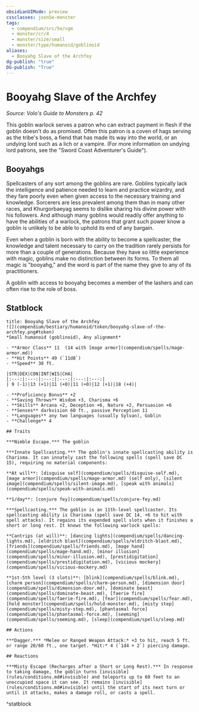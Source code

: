 ```yaml
---
obsidianUIMode: preview
cssclasses: json5e-monster
tags:
  - compendium/src/5e/vgm
  - monster/cr/4
  - monster/size/small
  - monster/type/humanoid/goblinoid
aliases:
  - Booyahg Slave of the Archfey
dg-publish: "true"
DG-publish: "True"
---
```

# Booyahg Slave of the Archfey
*Source: Volo's Guide to Monsters p. 42*  

This goblin warlock serves a patron who can extract payment in flesh if the goblin doesn't do as promised. Often this patron is a coven of hags serving as the tribe's boss, a fiend that has made its way into the world, or an undying lord such as a lich or a vampire. (For more information on undying lord patrons, see the "Sword Coast Adventurer's Guide").

## Booyahgs

Spellcasters of any sort among the goblins are rare. Goblins typically lack the intelligence and patience needed to learn and practice wizardry, and they fare poorly even when given access to the necessary training and knowledge. Sorcerers are less prevalent among them than in many other races, and Khurgorbaeyag seems to dislike sharing his divine power with his followers. And although many goblins would readily offer anything to have the abilities of a warlock, the patrons that grant such power know a goblin is unlikely to be able to uphold its end of any bargain.

Even when a goblin is born with the ability to become a spellcaster, the knowledge and talent necessary to carry on the tradition rarely persists for more than a couple of generations. Because they have so little experience with magic, goblins make no distinction between its forms. To them all magic is "booyahg," and the word is part of the name they give to any of its practitioners.

A goblin with access to booyahg becomes a member of the lashers and can often rise to the role of boss.

## Statblock

```ad-statblock
title: Booyahg Slave of the Archfey
![](compendium/bestiary/humanoid/token/booyahg-slave-of-the-archfey.png#token)
*Small humanoid (goblinoid), Any alignment*

- **Armor Class** 11  (14 with [mage armor](compendium/spells/mage-armor.md))
- **Hit Points** 49 (`11d8`)
- **Speed** 30 ft.

|STR|DEX|CON|INT|WIS|CHA|
|:---:|:---:|:---:|:---:|:---:|:---:|
| 9 (-1)|13 (+1)|11 (+0)|11 (+0)|12 (+1)|18 (+4)|

- **Proficiency Bonus** +2
- **Saving Throws** Wisdom +3, Charisma +6
- **Skills** Arcana +2, Deception +6, Nature +2, Persuasion +6
- **Senses** darkvision 60 ft., passive Perception 11
- **Languages** any two languages (usually Sylvan), Goblin
- **Challenge** 4

## Traits

***Nimble Escape.*** The goblin

***Innate Spellcasting.*** The goblin's innate spellcasting ability is Charisma. It can innately cast the following spells (spell save DC 15), requiring no material components:

**At will**: [disguise self](compendium/spells/disguise-self.md), [mage armor](compendium/spells/mage-armor.md) (self only), [silent image](compendium/spells/silent-image.md), [speak with animals](compendium/spells/speak-with-animals.md)

**1/day**: [conjure fey](compendium/spells/conjure-fey.md)

***Spellcasting.*** The goblin is an 11th-level spellcaster. Its spellcasting ability is Charisma (spell save DC 14, +6 to hit with spell attacks). It regains its expended spell slots when it finishes a short or long rest. It knows the following warlock spells:

**Cantrips (at will)**: [dancing lights](compendium/spells/dancing-lights.md), [eldritch blast](compendium/spells/eldritch-blast.md), [friends](compendium/spells/friends.md), [mage hand](compendium/spells/mage-hand.md), [minor illusion](compendium/spells/minor-illusion.md), [prestidigitation](compendium/spells/prestidigitation.md), [vicious mockery](compendium/spells/vicious-mockery.md)

**1st-5th level (3 slots)**: [blink](compendium/spells/blink.md), [charm person](compendium/spells/charm-person.md), [dimension door](compendium/spells/dimension-door.md), [dominate beast](compendium/spells/dominate-beast.md), [faerie fire](compendium/spells/faerie-fire.md), [fear](compendium/spells/fear.md), [hold monster](compendium/spells/hold-monster.md), [misty step](compendium/spells/misty-step.md), [phantasmal force](compendium/spells/phantasmal-force.md), [seeming](compendium/spells/seeming.md), [sleep](compendium/spells/sleep.md)

## Actions

***Dagger.*** *Melee or Ranged Weapon Attack:* +3 to hit, reach 5 ft. or range 20/60 ft., one target. *Hit:* 4 (`1d4 + 2`) piercing damage.

## Reactions

***Misty Escape (Recharges after a Short or Long Rest).*** In response to taking damage, the goblin turns [invisible](rules/conditions.md#invisible) and teleports up to 60 feet to an unoccupied space it can see. It remains [invisible](rules/conditions.md#invisible) until the start of its next turn or until it attacks, makes a damage roll, or casts a spell.
```
^statblock